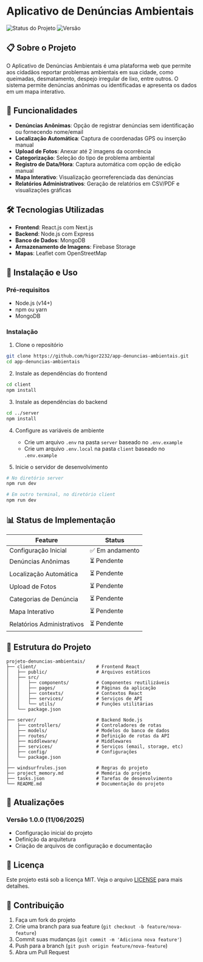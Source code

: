 # Aplicativo de Denúncias Ambientais

![Status do Projeto](https://img.shields.io/badge/Status-Em%20Desenvolvimento-yellow)
![Versão](https://img.shields.io/badge/Versão-1.0.0-blue)

## 📋 Sobre o Projeto

O Aplicativo de Denúncias Ambientais é uma plataforma web que permite aos cidadãos reportar problemas ambientais em sua cidade, como queimadas, desmatamento, despejo irregular de lixo, entre outros. O sistema permite denúncias anônimas ou identificadas e apresenta os dados em um mapa interativo.

## 🌟 Funcionalidades

- **Denúncias Anônimas**: Opção de registrar denúncias sem identificação ou fornecendo nome/email
- **Localização Automática**: Captura de coordenadas GPS ou inserção manual
- **Upload de Fotos**: Anexar até 2 imagens da ocorrência
- **Categorização**: Seleção do tipo de problema ambiental
- **Registro de Data/Hora**: Captura automática com opção de edição manual
- **Mapa Interativo**: Visualização georreferenciada das denúncias
- **Relatórios Administrativos**: Geração de relatórios em CSV/PDF e visualizações gráficas

## 🛠️ Tecnologias Utilizadas

- **Frontend**: React.js com Next.js
- **Backend**: Node.js com Express
- **Banco de Dados**: MongoDB
- **Armazenamento de Imagens**: Firebase Storage
- **Mapas**: Leaflet com OpenStreetMap

## 🚀 Instalação e Uso

### Pré-requisitos
- Node.js (v14+)
- npm ou yarn
- MongoDB

### Instalação

1. Clone o repositório
```bash
git clone https://github.com/higor2232/app-denuncias-ambientais.git
cd app-denuncias-ambientais
```

2. Instale as dependências do frontend
```bash
cd client
npm install
```

3. Instale as dependências do backend
```bash
cd ../server
npm install
```

4. Configure as variáveis de ambiente
   - Crie um arquivo `.env` na pasta `server` baseado no `.env.example`
   - Crie um arquivo `.env.local` na pasta `client` baseado no `.env.example`

5. Inicie o servidor de desenvolvimento
```bash
# No diretório server
npm run dev

# Em outro terminal, no diretório client
npm run dev
```

## 📊 Status de Implementação

| Feature | Status |
|---------|--------|
| Configuração Inicial | ✅ Em andamento |
| Denúncias Anônimas | ⏳ Pendente |
| Localização Automática | ⏳ Pendente |
| Upload de Fotos | ⏳ Pendente |
| Categorias de Denúncia | ⏳ Pendente |
| Mapa Interativo | ⏳ Pendente |
| Relatórios Administrativos | ⏳ Pendente |

## 📁 Estrutura do Projeto

```
projeto-denuncias-ambientais/
├── client/                      # Frontend React
│   ├── public/                  # Arquivos estáticos
│   ├── src/
│   │   ├── components/          # Componentes reutilizáveis
│   │   ├── pages/               # Páginas da aplicação
│   │   ├── contexts/            # Contextos React
│   │   ├── services/            # Serviços de API
│   │   └── utils/               # Funções utilitárias
│   └── package.json
│
├── server/                      # Backend Node.js
│   ├── controllers/             # Controladores de rotas
│   ├── models/                  # Modelos do banco de dados
│   ├── routes/                  # Definição de rotas da API
│   ├── middleware/              # Middlewares
│   ├── services/                # Serviços (email, storage, etc)
│   ├── config/                  # Configurações
│   └── package.json
│
├── windsurfrules.json           # Regras do projeto
├── project_memory.md            # Memória do projeto
├── tasks.json                   # Tarefas de desenvolvimento
└── README.md                    # Documentação do projeto
```

## 🔄 Atualizações

### Versão 1.0.0 (11/06/2025)
- Configuração inicial do projeto
- Definição da arquitetura
- Criação de arquivos de configuração e documentação

## 📝 Licença

Este projeto está sob a licença MIT. Veja o arquivo [LICENSE](LICENSE) para mais detalhes.

## 👥 Contribuição

1. Faça um fork do projeto
2. Crie uma branch para sua feature (`git checkout -b feature/nova-feature`)
3. Commit suas mudanças (`git commit -m 'Adiciona nova feature'`)
4. Push para a branch (`git push origin feature/nova-feature`)
5. Abra um Pull Request